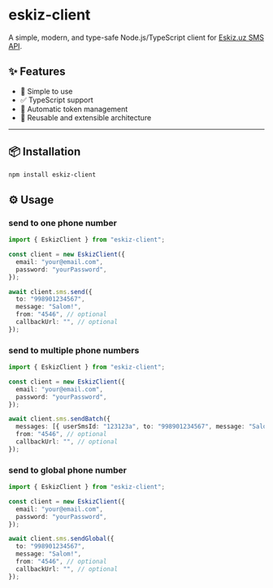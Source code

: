 # eskiz-client

A simple, modern, and type-safe Node.js/TypeScript client for [Eskiz.uz SMS API](https://eskiz.uz/).

## ✨ Features

- 🚀 Simple to use
- ✅ TypeScript support
- 🔐 Automatic token management
- 🔁 Reusable and extensible architecture

---

## 📦 Installation

```bash
npm install eskiz-client
```

## ⚙️ Usage

### send to one phone number

```ts
import { EskizClient } from "eskiz-client";

const client = new EskizClient({
  email: "your@email.com",
  password: "yourPassword",
});

await client.sms.send({
  to: "998901234567",
  message: "Salom!",
  from: "4546", // optional
  callbackUrl: "", // optional
});
```

### send to multiple phone numbers

```ts
import { EskizClient } from "eskiz-client";

const client = new EskizClient({
  email: "your@email.com",
  password: "yourPassword",
});

await client.sms.sendBatch({
  messages: [{ userSmsId: "123123a", to: "998901234567", message: "Salom" }]
  from: "4546", // optional
  callbackUrl: "", // optional
});
```

### send to global phone number

```ts
import { EskizClient } from "eskiz-client";

const client = new EskizClient({
  email: "your@email.com",
  password: "yourPassword",
});

await client.sms.sendGlobal({
  to: "998901234567",
  message: "Salom!",
  from: "4546", // optional
  callbackUrl: "", // optional
});
```
